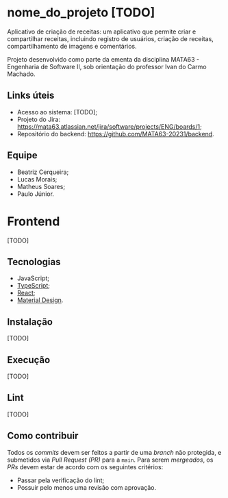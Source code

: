 # nome_do_projeto [TODO]
Aplicativo de criação de receitas: um aplicativo que permite criar e compartilhar receitas, incluindo registro de usuários, criação de receitas, compartilhamento de imagens e comentários.

Projeto desenvolvido como parte da ementa da disciplina MATA63 - Engenharia de Software II, sob orientação do professor Ivan do Carmo Machado.

## Links úteis
  * Acesso ao sistema: [TODO]; 
  * Projeto do Jira: https://mata63.atlassian.net/jira/software/projects/ENG/boards/1;
  * Repositório do backend: https://github.com/MATA63-20231/backend.

## Equipe
  * Beatriz Cerqueira;
  * Lucas Morais;
  * Matheus Soares;
  * Paulo Júnior.
  
# Frontend
 [TODO]

## Tecnologias
* JavaScript;
* [TypeScript](https://www.typescriptlang.org/);
* [React](https://pt-br.reactjs.org/);
* [Material Design](https://material.io/).
  
## Instalação
[TODO]
 
## Execução 
[TODO]
 
## Lint
[TODO]
 
## Como contribuir 
Todos os _commits_ devem ser feitos a partir de uma _branch_ não protegida, e submetidos via _Pull Request (PR)_ para a `main`. Para serem _mergeados_, os _PRs_ devem estar de acordo com os seguintes critérios:

* Passar pela verificação do lint;
* Possuir pelo menos uma revisão com aprovação.
